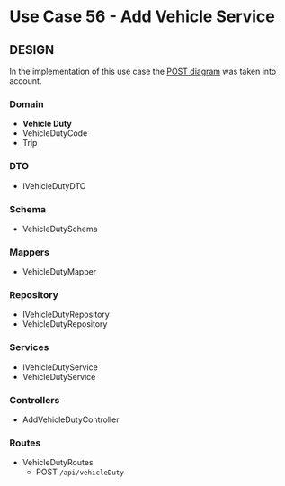 # Use Case 56 - Add Vehicle Service #

## DESIGN ##

In the implementation of this use case the [POST diagram](../POST.png) was taken into account.

### Domain ###
* **Vehicle Duty**
* VehicleDutyCode
* Trip


### DTO ###
* IVehicleDutyDTO

### Schema ###
* VehicleDutySchema

### Mappers ###
* VehicleDutyMapper

### Repository ###
* IVehicleDutyRepository
* VehicleDutyRepository

### Services ###
* IVehicleDutyService
* VehicleDutyService

### Controllers ###
* AddVehicleDutyController

### Routes ###
* VehicleDutyRoutes
    * POST ```/api/vehicleDuty```